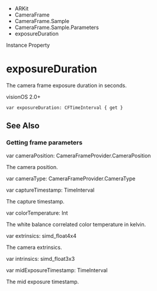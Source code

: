 

- ARKit
- CameraFrame
- CameraFrame.Sample
- CameraFrame.Sample.Parameters
-  exposureDuration 

Instance Property

# exposureDuration

The camera frame exposure duration in seconds.

visionOS 2.0+

``` source
var exposureDuration: CFTimeInterval { get }
```

## See Also

### Getting frame parameters

var cameraPosition: CameraFrameProvider.CameraPosition

The camera position.

var cameraType: CameraFrameProvider.CameraType

var captureTimestamp: TimeInterval

The capture timestamp.

var colorTemperature: Int

The white balance correlated color temperature in kelvin.

var extrinsics: simd_float4x4

The camera extrinsics.

var intrinsics: simd_float3x3

var midExposureTimestamp: TimeInterval

The mid exposure timestamp.

